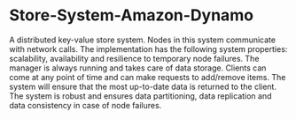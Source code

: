 # Store-System-Amazon-Dynamo
A distributed key-value store system. Nodes in this system communicate with network calls. The implementation has the following system properties: scalability, availability and resilience to temporary node failures. The manager is always running and takes care of data storage. Clients can come at any point of time and can make requests to add/remove items. The system will ensure that the most up-to-date data is returned to the client. The system is robust and ensures data partitioning, data replication and data consistency in case of node failures.
